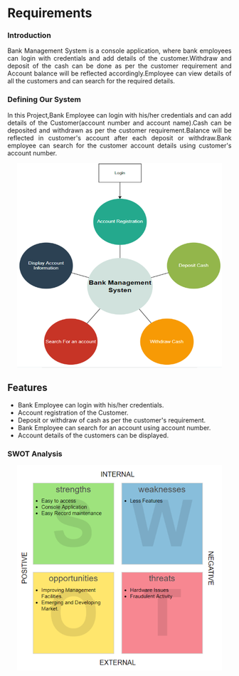 # Requirements

### Introduction
<p align="justify">Bank Management System is a console application, where bank employees can login with  credentials and add details of the customer.Withdraw and deposit of the cash can be done as per the customer requirement and Account balance will be reflected accordingly.Employee can view details of all the customers and can search for the required details.</p>

### Defining Our System
<p align="justify">In this Project,Bank Employee can login with his/her credentials and can add details of the Customer(account number and account name).Cash can be deposited and withdrawn as per the customer requirement.Balance will be reflected in customer's account after each deposit or withdraw.Bank employee can search for the customer account details using customer's account number.</p>

<p align="center">
  <img width="460" height="460" src="https://github.com/Archana-Athreya/Mini_Project/blob/96807a12e7f1f677276f6425575f245307cdcf0d/1.Requirements/block.png">
</p>

 ## Features 
 - Bank Employee can login with his/her credentials.
 - Account registration of the Customer.
 - Deposit or withdraw of cash as per the customer's requirement.
 - Bank Employee can search for an account using account number.
 - Account details of the customers can be displayed.
 
 ### SWOT Analysis
 <p align="center">
  <img width="460" height="460" src="https://github.com/Archana-Athreya/Mini_Project/blob/1ebb48318427db268b8bdb79791a4102882d884f/1.Requirements/SWOT.png">
</p>


